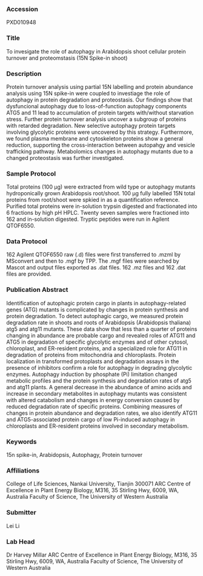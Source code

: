 ### Accession
PXD010948

### Title
To invesigate the role of autophagy in Arabidopsis shoot cellular protein turnover and proteomstasis (15N Spike-in shoot)

### Description
Protein turnover analysis using partial 15N labelling and protein abundance analysis using 15N spike-in were coupled to investiage the role of autophagy in protein degradation and proteostasis. Our findings show that dysfuncional autophagy due to loss-of-function autophagy components ATG5 and 11 lead to accumulation of protein targets with/without starvation stress. Further protein turnover analysis uncover a subgroup of proteins with retarded degradation. New selective autophagy protein targets involving glycolytic proteins were uncovered by this strategy. Furthermore, we found plasma membrane and cytoskeleton proteins show a general reduction, supporting the cross-interaction between autopahgy and vesicle trafficking pathway. Metabolomics changes in autophagy mutants due to a changed proteostasis was further investigated.

### Sample Protocol
Total proteins (100 µg) were extracted from wild type or autophagy mutants hydroponically grown Arabidopsis root/shoot. 100 µg fully labelled 15N total proteins from root/shoot were spkied in as a quantification reference. Purified total proteins were in-solution trypsin digested and fractionated into 6 fractions by high pH HPLC. Twenty seven samples were fractioned into 162 and in-solution digested. Tryptic peptides were run in Agilent QTOF6550.

### Data Protocol
162 Agilent QTOF6550 raw (.d) files were first transferred to .mzml by MSconvert and then to .mgf by TPP. The .mgf files were searched by Mascot and output files exported as .dat files. 162 .mz files and 162 .dat files are provided.

### Publication Abstract
Identification of autophagic protein cargo in plants in autophagy-related genes (ATG) mutants is complicated by changes in protein synthesis and protein degradation. To detect autophagic cargo, we measured protein degradation rate in shoots and roots of Arabidopsis (Arabidopsis thaliana) atg5 and atg11 mutants. These data show that less than a quarter of proteins changing in abundance are probable cargo and revealed roles of ATG11 and ATG5 in degradation of specific glycolytic enzymes and of other cytosol, chloroplast, and ER-resident proteins, and a specialized role for ATG11 in degradation of proteins from mitochondria and chloroplasts. Protein localization in transformed protoplasts and degradation assays in the presence of inhibitors confirm a role for autophagy in degrading glycolytic enzymes. Autophagy induction by phosphate (Pi) limitation changed metabolic profiles and the protein synthesis and degradation rates of atg5 and atg11 plants. A general decrease in the abundance of amino acids and increase in secondary metabolites in autophagy mutants was consistent with altered catabolism and changes in energy conversion caused by reduced degradation rate of specific proteins. Combining measures of changes in protein abundance and degradation rates, we also identify ATG11 and ATG5-associated protein cargo of low Pi-induced autophagy in chloroplasts and ER-resident proteins involved in secondary metabolism.

### Keywords
15n spike-in, Arabidopsis, Autophagy, Protein turnover

### Affiliations
College of Life Sciences, Nankai University, Tianjin 300071
ARC Centre of Excellence in Plant Energy Biology, M316, 35 Stirling Hwy, 6009, WA, Australia Faculty of Science, The University of Western Australia

### Submitter
Lei Li

### Lab Head
Dr Harvey Millar
ARC Centre of Excellence in Plant Energy Biology, M316, 35 Stirling Hwy, 6009, WA, Australia Faculty of Science, The University of Western Australia


